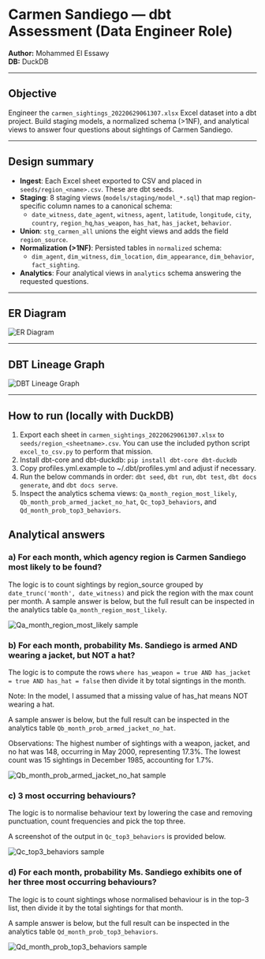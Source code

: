 # Carmen Sandiego — dbt Assessment (Data Engineer Role)

**Author:** Mohammed El Essawy  
**DB:** DuckDB 

---

## Objective

Engineer the `carmen_sightings_20220629061307.xlsx` Excel dataset into a dbt project. Build staging models, a normalized schema (>1NF), and analytical views to answer four questions about sightings of Carmen Sandiego.

---

## Design summary

- **Ingest**: Each Excel sheet exported to CSV and placed in `seeds/region_<name>.csv`. These are dbt seeds.
- **Staging**: 8 staging views (`models/staging/model_*.sql`) that map region-specific column names to a canonical schema:
  - `date_witness`, `date_agent`, `witness`, `agent`, `latitude`, `longitude`, `city`, `country`, `region_hq`,`has_weapon`, `has_hat`, `has_jacket`, `behavior`.
- **Union**: `stg_carmen_all` unions the eight views and adds the field `region_source`.
- **Normalization (>1NF)**: Persisted tables in `normalized` schema:
  - `dim_agent`, `dim_witness`, `dim_location`, `dim_appearance`, `dim_behavior`, `fact_sighting`.
- **Analytics**: Four analytical views in `analytics` schema answering the requested questions.

---

## ER Diagram

![ER Diagram](https://i.ibb.co/Kx5Y4RDw/erd.png)


---

## DBT Lineage Graph

![DBT Lineage Graph](https://i.ibb.co/rK6CtNSd/lineage.png)




---

## How to run (locally with DuckDB)

1. Export each sheet in `carmen_sightings_20220629061307.xlsx` to `seeds/region_<sheetname>.csv`. You can use the included python script `excel_to_csv.py` to perform that mission.
2. Install dbt-core and dbt-duckdb:
   `pip install dbt-core dbt-duckdb`
3. Copy profiles.yml.example to ~/.dbt/profiles.yml and adjust if necessary.
4. Run the below commands in order:
`dbt seed`,
`dbt run`,
`dbt test`,
`dbt docs generate`,
and `dbt docs serve`.
5. Inspect the analytics schema views: `Qa_month_region_most_likely`, `Qb_month_prob_armed_jacket_no_hat`, `Qc_top3_behaviors`, and `Qd_month_prob_top3_behaviors`.

## Analytical answers 
### a) For each month, which agency region is Carmen Sandiego most likely to be found?
The logic is to count sightings by region_source grouped by `date_trunc('month', date_witness)` and pick the region with the max count per month. A sample answer is below, but the full result can be inspected in the analytics table `Qa_month_region_most_likely`.

![Qa_month_region_most_likely sample](https://i.ibb.co/5Wc2ytmK/qa.png)

### b) For each month, probability Ms. Sandiego is armed AND wearing a jacket, but NOT a hat?
The logic is to compute the rows `where has_weapon = true AND has_jacket = true AND has_hat = false` then divide it by total signtings in the month.

Note: In the model, I assumed that a missing value of has_hat means NOT wearing a hat.

A sample answer is below, but the full result can be inspected in the analytics table `Qb_month_prob_armed_jacket_no_hat`.

Observations: The highest number of sightings with a weapon, jacket, and no hat was 148, occurring in May 2000, representing 17.3%. The lowest count was 15 sightings in December 1985, accounting for 1.7%.

![Qb_month_prob_armed_jacket_no_hat sample](https://i.ibb.co/dwnhxdgy/qb.png)

### c) 3 most occurring behaviours?
The logic is to normalise behaviour text by lowering the case and removing punctuation, count frequencies and pick the top three.

A screenshot of the output in `Qc_top3_behaviors` is provided below.

![Qc_top3_behaviors sample](https://i.ibb.co/d4gqDQWS/qc.png)


### d) For each month, probability Ms. Sandiego exhibits one of her three most occurring behaviours?

The logic is to count sightings whose normalised behaviour is in the top-3 list, then divide it by the total sightings for that month.

A sample answer is below, but the full result can be inspected in the analytics table `Qd_month_prob_top3_behaviors`.

![Qd_month_prob_top3_behaviors sample](https://i.ibb.co/jPKk1Fxg/qd.png)
